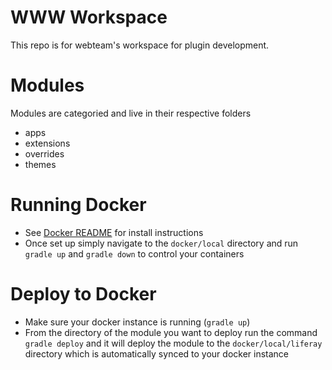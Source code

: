 # WWW Workspace
This repo is for webteam's workspace for plugin development.

# Modules
Modules are categoried and live in their respective folders
* apps
* extensions
* overrides
* themes

# Running Docker
* See [Docker README](docker/README.markdown) for install instructions
* Once set up simply navigate to the `docker/local` directory and run `gradle up` and `gradle down` to control your containers

# Deploy to Docker
* Make sure your docker instance is running (`gradle up`)
* From the directory of the module you want to deploy run the command `gradle deploy` and it will deploy the module to the `docker/local/liferay` directory which is automatically synced to your docker instance